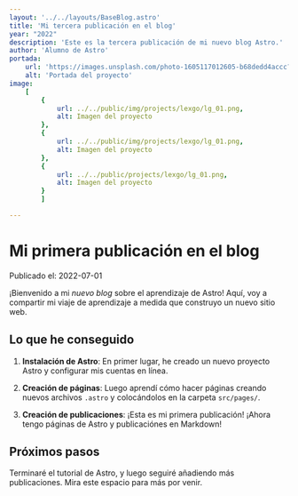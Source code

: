 ```yaml
---
layout: '../../layouts/BaseBlog.astro'
title: 'Mi tercera publicación en el blog'
year: "2022"
description: 'Este es la tercera publicación de mi nuevo blog Astro.'
author: 'Alumno de Astro'
portada: 
    url: 'https://images.unsplash.com/photo-1605117012605-b68dedd4accc?q=80&w=3038&auto=format&fit=crop&ixlib=rb-4.0.3&ixid=M3wxMjA3fDB8MHxwaG90by1wYWdlfHx8fGVufDB8fHx8fA%3D%3D'
    alt: 'Portada del proyecto'
image:
    [
        {
            url: ../../public/img/projects/lexgo/lg_01.png,
            alt: Imagen del proyecto
        },
        {
            url: ../../public/img/projects/lexgo/lg_01.png,
            alt: Imagen del proyecto
        },
        {
            url: ../../public/projects/lexgo/lg_01.png,
            alt: Imagen del proyecto
        }
        ]

---
```

# Mi primera publicación en el blog

Publicado el: 2022-07-01

¡Bienvenido a mi _nuevo blog_ sobre el aprendizaje de Astro! Aquí, voy a compartir mi viaje de aprendizaje a medida que construyo un nuevo sitio web.

## Lo que he conseguido

1. **Instalación de Astro**: En primer lugar, he creado un nuevo proyecto Astro y configurar mis cuentas en línea.

2. **Creación de páginas**: Luego aprendí cómo hacer páginas creando nuevos archivos `.astro` y colocándolos en la carpeta `src/pages/`.

3. **Creación de publicaciones**: ¡Esta es mi primera publicación! ¡Ahora tengo páginas de Astro y publicaciónes en Markdown!

## Próximos pasos

Terminaré el tutorial de Astro, y luego seguiré añadiendo más publicaciones. Mira este espacio para más por venir.